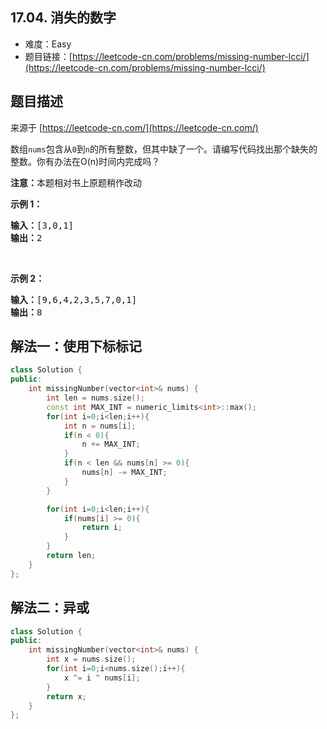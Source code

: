 ##  17.04. 消失的数字

- 难度：Easy
- 题目链接：[https://leetcode-cn.com/problems/missing-number-lcci/](https://leetcode-cn.com/problems/missing-number-lcci/)


## 题目描述

来源于 [https://leetcode-cn.com/](https://leetcode-cn.com/)

<p>数组<code>nums</code>包含从<code>0</code>到<code>n</code>的所有整数，但其中缺了一个。请编写代码找出那个缺失的整数。你有办法在O(n)时间内完成吗？</p>

<p><strong>注意：</strong>本题相对书上原题稍作改动</p>

<p><strong>示例 1：</strong></p>

<pre><strong>输入：</strong>[3,0,1]
<strong>输出：</strong>2</pre>

<p>&nbsp;</p>

<p><strong>示例 2：</strong></p>

<pre><strong>输入：</strong>[9,6,4,2,3,5,7,0,1]
<strong>输出：</strong>8
</pre>


## 解法一：使用下标标记


```c++
class Solution {
public:
    int missingNumber(vector<int>& nums) {
        int len = nums.size();
        const int MAX_INT = numeric_limits<int>::max();
        for(int i=0;i<len;i++){
            int n = nums[i];
            if(n < 0){
                n += MAX_INT;
            }
            if(n < len && nums[n] >= 0){
                nums[n] -= MAX_INT;
            }
        }

        for(int i=0;i<len;i++){
            if(nums[i] >= 0){
                return i;
            }
        }
        return len;
    }
};
```

## 解法二：异或

```c++
class Solution {
public:
    int missingNumber(vector<int>& nums) {
        int x = nums.size();
        for(int i=0;i<nums.size();i++){
            x ^= i ^ nums[i];
        }
        return x;
    }
};
```